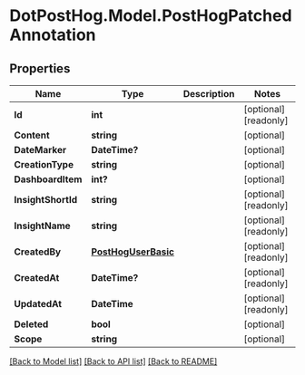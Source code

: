 # DotPostHog.Model.PostHogPatchedAnnotation

## Properties

Name | Type | Description | Notes
------------ | ------------- | ------------- | -------------
**Id** | **int** |  | [optional] [readonly] 
**Content** | **string** |  | [optional] 
**DateMarker** | **DateTime?** |  | [optional] 
**CreationType** | **string** |  | [optional] 
**DashboardItem** | **int?** |  | [optional] 
**InsightShortId** | **string** |  | [optional] [readonly] 
**InsightName** | **string** |  | [optional] [readonly] 
**CreatedBy** | [**PostHogUserBasic**](PostHogUserBasic.md) |  | [optional] [readonly] 
**CreatedAt** | **DateTime?** |  | [optional] [readonly] 
**UpdatedAt** | **DateTime** |  | [optional] [readonly] 
**Deleted** | **bool** |  | [optional] 
**Scope** | **string** |  | [optional] 

[[Back to Model list]](../README.md#documentation-for-models) [[Back to API list]](../README.md#documentation-for-api-endpoints) [[Back to README]](../README.md)

